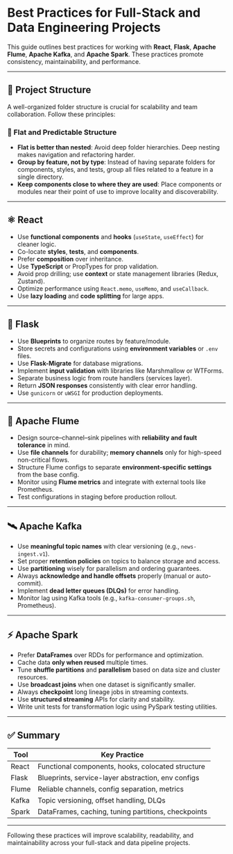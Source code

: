 # Best Practices for Full-Stack and Data Engineering Projects

This guide outlines best practices for working with **React**, **Flask**, **Apache Flume**, **Apache Kafka**, and **Apache Spark**. These practices promote consistency, maintainability, and performance.

---

## 🧱 Project Structure

A well-organized folder structure is crucial for scalability and team collaboration. Follow these principles:

### 🔹 Flat and Predictable Structure

- **Flat is better than nested**: Avoid deep folder hierarchies. Deep nesting makes navigation and refactoring harder.
- **Group by feature, not by type**: Instead of having separate folders for components, styles, and tests, group all files related to a feature in a single directory.
- **Keep components close to where they are used**: Place components or modules near their point of use to improve locality and discoverability.

---

## ⚛️ React

- Use **functional components** and **hooks** (`useState`, `useEffect`) for cleaner logic.
- Co-locate **styles**, **tests**, and **components**.
- Prefer **composition** over inheritance.
- Use **TypeScript** or PropTypes for prop validation.
- Avoid prop drilling; use **context** or state management libraries (Redux, Zustand).
- Optimize performance using `React.memo`, `useMemo`, and `useCallback`.
- Use **lazy loading** and **code splitting** for large apps.

---

## 🐍 Flask

- Use **Blueprints** to organize routes by feature/module.
- Store secrets and configurations using **environment variables** or `.env` files.
- Use **Flask-Migrate** for database migrations.
- Implement **input validation** with libraries like Marshmallow or WTForms.
- Separate business logic from route handlers (services layer).
- Return **JSON responses** consistently with clear error handling.
- Use `gunicorn` or `uWSGI` for production deployments.

---

## 🔄 Apache Flume

- Design source–channel–sink pipelines with **reliability and fault tolerance** in mind.
- Use **file channels** for durability; **memory channels** only for high-speed non-critical flows.
- Structure Flume configs to separate **environment-specific settings** from the base config.
- Monitor using **Flume metrics** and integrate with external tools like Prometheus.
- Test configurations in staging before production rollout.

---

## 🛰 Apache Kafka

- Use **meaningful topic names** with clear versioning (e.g., `news-ingest.v1`).
- Set proper **retention policies** on topics to balance storage and access.
- Use **partitioning** wisely for parallelism and ordering guarantees.
- Always **acknowledge and handle offsets** properly (manual or auto-commit).
- Implement **dead letter queues (DLQs)** for error handling.
- Monitor lag using Kafka tools (e.g., `kafka-consumer-groups.sh`, Prometheus).

---

## ⚡ Apache Spark

- Prefer **DataFrames** over RDDs for performance and optimization.
- Cache data **only when reused** multiple times.
- Tune **shuffle partitions** and **parallelism** based on data size and cluster resources.
- Use **broadcast joins** when one dataset is significantly smaller.
- Always **checkpoint** long lineage jobs in streaming contexts.
- Use **structured streaming** APIs for clarity and stability.
- Write unit tests for transformation logic using PySpark testing utilities.

---

## ✅ Summary

| Tool       | Key Practice                                         |
|------------|------------------------------------------------------|
| React      | Functional components, hooks, colocated structure    |
| Flask      | Blueprints, service-layer abstraction, env configs   |
| Flume      | Reliable channels, config separation, metrics        |
| Kafka      | Topic versioning, offset handling, DLQs              |
| Spark      | DataFrames, caching, tuning partitions, checkpoints  |

---

Following these practices will improve scalability, readability, and maintainability across your full-stack and data pipeline projects.
